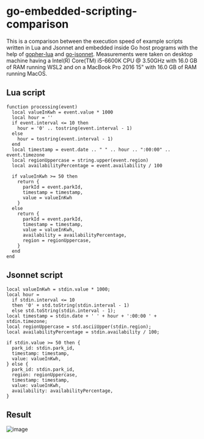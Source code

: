 # go-embedded-scripting-comparison

This is a comparison between the execution speed of example scripts written in Lua and Jsonnet and embedded inside Go host programs with the help of [gopher-lua](https://github.com/yuin/gopher-lua) and [go-jsonnet](https://github.com/google/go-jsonnet). Measurements were taken on desktop machine having a Intel(R) Core(TM) i5-6600K CPU @ 3.50GHz with 16.0 GB of RAM running WSL2 and on a MacBook Pro 2016 15" with 16.0 GB of RAM running MacOS.

## Lua script

```
function processing(event)
  local valueInKwh = event.value * 1000
  local hour = ''
  if event.interval <= 10 then
    hour = '0' .. tostring(event.interval - 1)
  else
    hour = tostring(event.interval - 1)
  end
  local timestamp = event.date .. " " .. hour .. ":00:00" .. event.timezone
  local regionUppercase = string.upper(event.region)
  local availabilityPercentage = event.availability / 100

  if valueInKwh >= 50 then
    return {
      parkId = event.parkId,
      timestamp = timestamp,
      value = valueInKwh
    }
  else
    return {
      parkId = event.parkId,
      timestamp = timestamp,
      value = valueInKwh,
      availability = availabilityPercentage,
      region = regionUppercase,
    }
  end
end
```

## Jsonnet script

```
local valueInKwh = stdin.value * 1000;
local hour =
  if stdin.interval <= 10
  then '0' + std.toString(stdin.interval - 1)
  else std.toString(stdin.interval - 1);
local timestamp = stdin.date + ' ' + hour + ':00:00 ' + stdin.timezone;
local regionUppercase = std.asciiUpper(stdin.region);
local availabilityPercentage = stdin.availability / 100;

if stdin.value >= 50 then {
  park_id: stdin.park_id,
  timestamp: timestamp,
  value: valueInKwh,
} else {
  park_id: stdin.park_id,
  region: regionUppercase,
  timestamp: timestamp,
  value: valueInKwh,
  availability: availabilityPercentage,
}
```
## Result
![image](https://user-images.githubusercontent.com/23280777/224491979-1577e97f-ea37-470b-bbbd-4c8834be4f56.png)
